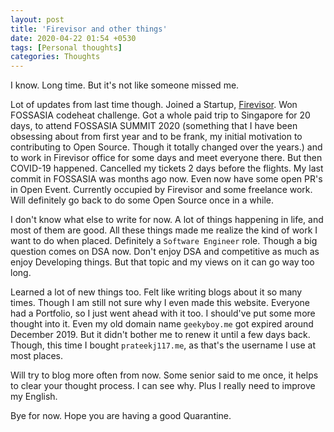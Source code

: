 ```yaml
---
layout: post
title: 'Firevisor and other things'
date: 2020-04-22 01:54 +0530
tags: [Personal thoughts]
categories: Thoughts
---
```


I know. Long time. But it's not like someone missed me.

Lot of updates from last time though. Joined a Startup, [Firevisor](https://firevisor.com/). Won FOSSASIA codeheat challenge. Got a whole paid trip 
to Singapore for 20 days, to attend FOSSASIA SUMMIT 2020 (something that I have been obsessing about from first year and to be frank, my initial 
motivation to contributing to Open Source. Though it totally changed over the years.) and to work in Firevisor office for some days and 
meet everyone there. But then COVID-19 happened. Cancelled my tickets 2 days before the flights. My last commit in FOSSASIA was months ago now. 
Even now have some open PR's in Open Event. Currently occupied by Firevisor and some freelance work. Will definitely go back to do some Open Source once in a while.      

I don't know what else to write for now. A lot of things happening in life, and most of them are good. All these things made me 
realize the kind of work I want to do when placed. Definitely a `Software Engineer` role. Though a big question comes on DSA now. Don't enjoy DSA and 
competitive as much as enjoy Developing things. But that topic and my views on it can go way too long.

Learned a lot of new things too. Felt like writing blogs about it so many times. Though I am still not sure why I even made this website. Everyone had 
a Portfolio, so I just went ahead with it too. I should've put some more thought into it. Even my old domain name `geekyboy.me` got expired around 
December 2019. But it didn't bother me to renew it until a few days back. Though, this time I bought `prateekj117.me`, as that's the username I use at most places.

Will try to blog more often from now. Some senior said to me once, it helps to clear your thought process. I can see why. Plus I really need to improve my 
English.

Bye for now. Hope you are having a good Quarantine. 
